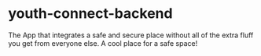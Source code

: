 # youth-connect-backend
The App that integrates a safe and secure place without all of the extra fluff you get from everyone else. A cool place for a safe space!
